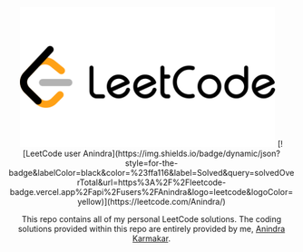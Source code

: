 <div align="center">
<img src="https://github.com/CrutchTheClutch/LeetCode/raw/master/logo.png" width="450" height="auto"/>
[![LeetCode user Anindra](https://img.shields.io/badge/dynamic/json?style=for-the-badge&labelColor=black&color=%23ffa116&label=Solved&query=solvedOverTotal&url=https%3A%2F%2Fleetcode-badge.vercel.app%2Fapi%2Fusers%2FAnindra&logo=leetcode&logoColor=yellow)](https://leetcode.com/Anindra/)

This repo contains all of my personal LeetCode solutions. The coding solutions provided within this repo are entirely provided by me, [Anindra Karmakar](https://leetcode.com/Anindra).
</div>
</br>
</br>
